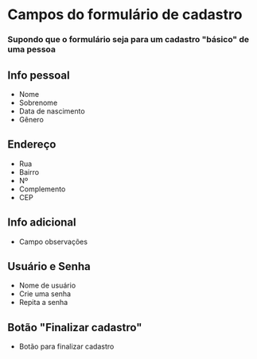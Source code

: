 # Campos do formulário de cadastro  

### Supondo que o formulário seja para um cadastro "básico" de uma pessoa  

## Info pessoal  
- Nome  
- Sobrenome  
- Data de nascimento    
- Gênero  

## Endereço  
- Rua  
- Bairro  
- Nº  
- Complemento  
- CEP  

## Info adicional  
- Campo observações  

## Usuário e Senha  
- Nome de usuário  
- Crie uma senha  
- Repita a senha  

## Botão "Finalizar cadastro"  
- Botão para finalizar cadastro  